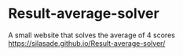 # Result-average-solver
A small website that solves the average of 4 scores 
https://silasade.github.io/Result-average-solver/
